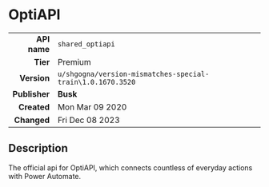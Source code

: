 # OptiAPI
| | |
|-:|-|
|**API name**|`shared_optiapi`|
|**Tier**|Premium|
|**Version**|`u/shgogna/version-mismatches-special-train\1.0.1670.3520`|
|**Publisher**|**Busk**|
|**Created**|Mon Mar 09 2020|
|**Changed**|Fri Dec 08 2023|

## Description
The official api for OptiAPI, which connects countless of everyday actions with Power Automate.

